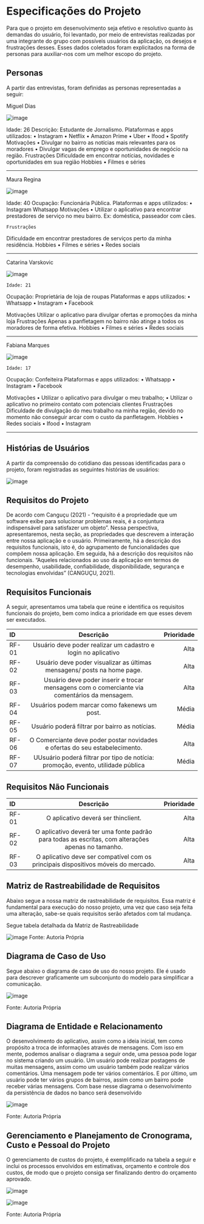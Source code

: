 # Especificações do Projeto

Para que o projeto em desenvolvimento seja efetivo e resolutivo quanto às demandas do usuário, foi levantado, por meio de entrevistas realizadas por uma integrante do grupo com possíveis usuários da aplicação, os desejos e frustrações desses. Esses dados coletados foram explicitados na forma de personas para auxiliar-nos com um melhor escopo do projeto. 

## Personas

A partir das entrevistas, foram definidas as personas representadas a seguir: 


Miguel Dias


![image](https://user-images.githubusercontent.com/83511889/161438036-c483c9aa-cb1e-4b40-aeb1-175323903fc7.png)



Idade: 26
Descrição: Estudante de Jornalismo.  	Plataformas e apps utilizados:
•	Instagram
•	Netflix
•	Amazon Prime
•	Uber
•	Ifood
•	Spotify
Motivações
•	Divulgar no bairro as notícias mais relevantes para os moradores
•	Divulgar vagas de emprego e oportunidades de negócio na região.	Frustrações
Dificuldade em encontrar notícias, novidades e oportunidades em sua região	Hobbies
•	Filmes e séries


_______________________________________________________________________________________________________________________________________________________________________

Maura Regina


![image](https://user-images.githubusercontent.com/83511889/161437928-f6fe8f1e-59aa-4714-8715-58beab2c1cae.png)


Idade: 40
Ocupação: Funcionária Pública. 	Plataformas e apps utilizados:
•	Instagram
Whatsapp 
Motivações
•	Utilizar o aplicativo para encontrar prestadores de serviço no meu bairro. Ex: doméstica, passeador com cães.

	Frustrações
Dificuldade em encontrar prestadores de serviços perto da minha residência. 	Hobbies
•	Filmes e séries
•	Redes sociais

_______________________________________________________________________________________________________________________________________________________________________


Catarina Varskovic


![image](https://user-images.githubusercontent.com/83511889/161438003-d007946d-92f1-406c-bd8b-dad4b30e2c03.png)



 	Idade: 21
Ocupação: Proprietária de loja de roupas	Plataformas e apps utilizados: 
•	Whatsapp 
•	Instagram
•	Facebook

Motivações
Utilizar o aplicativo para divulgar ofertas e promoções da minha loja 
	Frustrações
Apenas a panfletagem no bairro não atinge a todos os moradores de forma efetiva.	Hobbies
•	Filmes e séries
•	Redes sociais

_______________________________________________________________________________________________________________________________________________________________________

Fabiana Marques

![image](https://user-images.githubusercontent.com/83511889/161438016-a3e938fd-60d8-44d4-a88d-46b71010bba8.png)



 	Idade: 17
Ocupação: Confeiteira	Plataformas e apps utilizados: 
•	Whatsapp 
•	Instagram
•	Facebook

Motivações
•	Utilizar o aplicativo para divulgar o meu trabalho;
•	Utilizar o aplicativo no primeiro contato com potenciais clientes
	Frustrações
Dificuldade de divulgação do meu trabalho na minha região, devido no momento não conseguir arcar com o custo da panfletagem.	Hobbies
•	Redes sociais
•	Ifood
•	Instagram

_______________________________________________________________________________________________________________________________________________________________________






## Histórias de Usuários

A partir da compreensão do cotidiano das pessoas identificadas para o projeto, foram registradas as seguintes histórias de usuários:

![image](https://user-images.githubusercontent.com/83511889/161438077-2dfe2140-cb0b-4057-9d18-f7651136176a.png)


## Requisitos do Projeto

De acordo com Canguçu (2021) - “requisito é a propriedade que um software exibe para solucionar problemas reais, é a conjuntura indispensável para satisfazer um objeto”. Nessa perspectiva, apresentaremos, nesta seção, as propriedades que descrevem a interação entre nossa aplicação e o usuário. Primeiramente, há a descrição dos requisitos funcionais, isto é, do agrupamento de funcionalidades que compõem nossa aplicação. Em seguida, há a descrição dos requisitos não funcionais. “Aqueles relacionados ao uso da aplicação em termos de desempenho, usabilidade, confiabilidade, disponibilidade, segurança e tecnologias envolvidas” (CANGUÇU, 2021). 

## Requisitos Funcionais


A seguir, apresentamos uma tabela que reúne e identifica os requisitos funcionais do projeto, bem como indica a prioridade em que esses devem ser executados.


|   ID   |  Descrição  |    Prioridade    |
| :---         |     :---:      |          ---: |
| RF-01   | Usuário deve poder realizar um cadastro e login no aplicativo  | Alta    |
| RF-02  | Usuário deve poder visualizar as últimas mensagens/ posts na home page. | Alta    |
| RF-03   | Usuário deve poder inserir e trocar mensagens com o comerciante via comentários da mensagem.  | Alta    |
| RF-04   | Usuários podem marcar como fakenews um post.  | Média    |
| RF-05   | Usuário poderá filtrar por bairro as notícias.  | Média    |
| RF-06   | O Comerciante deve poder postar novidades e ofertas do seu estabelecimento. | Alta    |
| RF-07    | UUsuário poderá filtrar por tipo de notícia: promoção, evento, utilidade pública  | Média    |



## Requisitos Não Funcionais

|   ID   |  Descrição  |    Prioridade    |
| :---         |     :---:      |          ---: |
| RF-01   | O aplicativo deverá ser thinclient.  | Alta    |
| RF-02  | O aplicativo deverá ter uma fonte padrão para todas as escritas, com alterações apenas no tamanho. | Alta    |
| RF-03   | O aplicativo deve ser compatível com os principais dispositivos móveis do mercado.  | Alta    |



## Matriz de Rastreabilidade de Requisitos

Abaixo segue a nossa matriz de rastreabilidade de requisitos. Essa matriz é fundamental para execução do nosso projeto, uma vez que caso seja feita uma alteração, sabe-se quais requisitos serão afetados com tal mudança.

Segue tabela detalhada da Matriz de Rastreabilidade

![image](https://user-images.githubusercontent.com/83511889/161438456-37bfe200-b8f3-4e29-8580-7ed70f9de140.png)
Fonte: Autoria  Própria

## Diagrama de Caso de Uso

Segue abaixo o diagrama de caso de uso do nosso projeto. Ele é usado para descrever graficamente um subconjunto do modelo para simplificar a comunicação.

![image](https://user-images.githubusercontent.com/83511889/161438478-f63b512e-0cd3-4d00-a00e-cad2eba85f04.png)

Fonte: Autoria  Própria

## Diagrama de Entidade e Relacionamento

O desenvolvimento do aplicativo, assim como a ideia inicial, tem como propósito a troca de informações através de mensagens. Com isso em mente, podemos analisar o diagrama a seguir onde, uma pessoa pode logar no sistema criando um usuário. Um usuário pode realizar postagens de muitas mensagens, assim como um usuário também pode realizar vários comentários. Uma mensagem pode ter vários comentários. E por último, um usuário pode ter vários grupos de bairros, assim como um bairro pode receber várias mensagens. Com base nesse diagrama o desenvolvimento da persistência de dados no banco será desenvolvido

![image](https://user-images.githubusercontent.com/83511889/161438504-27364937-28c0-4b63-aedd-6320bf8fda63.png)

Fonte: Autoria  Própria


## Gerenciamento e Planejamento de Cronograma, Custo e Pessoal do Projeto


O gerenciamento de custos do projeto, é exemplificado na tabela a seguir e inclui os processos envolvidos em estimativas, orçamento e controle dos custos, de modo que o projeto consiga ser finalizando dentro do orçamento aprovado.

![image](https://user-images.githubusercontent.com/83511889/161438537-1e678e0a-9e55-4f59-9645-2a44ac3f945c.png)


![image](https://user-images.githubusercontent.com/83511889/161438548-7bee200b-397d-4103-83f6-2ce18810f9b3.png)


Fonte: Autoria  Própria




